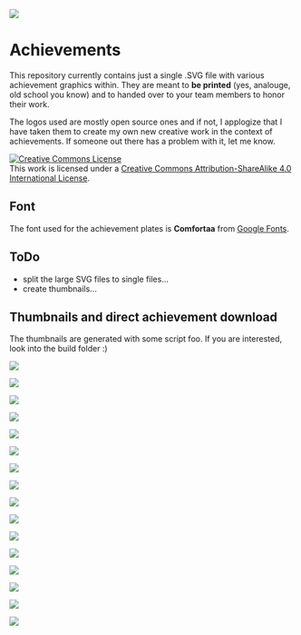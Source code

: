 ![](https://github.com/m4r10k/team-achievements/blob/master/achievement-instructor-small.png)

# Achievements
This repository currently contains just a single .SVG file with various achievement graphics within. They are meant to **be printed** (yes, analouge, old school you know) and to handed over to your team members to honor their work.

The logos used are mostly open source ones and if not, I applogize that I have taken them to create my own new creative work in the context of achievements. If someone out there has a problem with it, let me know.

<a rel="license" href="http://creativecommons.org/licenses/by-sa/4.0/"><img alt="Creative Commons License" style="border-width:0" src="https://i.creativecommons.org/l/by-sa/4.0/88x31.png" /></a><br />This work is licensed under a <a rel="license" href="http://creativecommons.org/licenses/by-sa/4.0/">Creative Commons Attribution-ShareAlike 4.0 International License</a>.

## Font
The font used for the achievement plates is **Comfortaa** from [Google Fonts](https://fonts.google.com/specimen/Comfortaa).

## ToDo
- split the large SVG files to single files...
- create thumbnails...

## Thumbnails and direct achievement download

The thumbnails are generated with some script foo. If you are interested, look into the build folder :)



![](https://github.com/m4r10k/team-achievements/blob/master/thumbnails/golang-ifided.png)



![](https://github.com/m4r10k/team-achievements/blob/master/thumbnails/fixed-the-aws-cloud.png)



![](https://github.com/m4r10k/team-achievements/blob/master/thumbnails/survived-the-first-week.png)



![](https://github.com/m4r10k/team-achievements/blob/master/thumbnails/love-my-team.png)



![](https://github.com/m4r10k/team-achievements/blob/master/thumbnails/worlds-best-team-leader.png)



![](https://github.com/m4r10k/team-achievements/blob/master/thumbnails/command-line-hero.png)



![](https://github.com/m4r10k/team-achievements/blob/master/thumbnails/migrate-it.png)



![](https://github.com/m4r10k/team-achievements/blob/master/thumbnails/coffee-cup-washer.png)



![](https://github.com/m4r10k/team-achievements/blob/master/thumbnails/papers-please.png)



![](https://github.com/m4r10k/team-achievements/blob/master/thumbnails/upgrade-level-one.png)



![](https://github.com/m4r10k/team-achievements/blob/master/thumbnails/call-me-mr-machine.png)



![](https://github.com/m4r10k/team-achievements/blob/master/thumbnails/plaster-master.png)



![](https://github.com/m4r10k/team-achievements/blob/master/thumbnails/i-am-multi-cultural.png)



![](https://github.com/m4r10k/team-achievements/blob/master/thumbnails/golang-instructor.png)



![](https://github.com/m4r10k/team-achievements/blob/master/thumbnails/nothing-left-behind.png)



![](https://github.com/m4r10k/team-achievements/blob/master/thumbnails/the-force-is-with-me.png)



